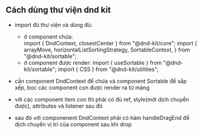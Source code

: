 ## Cách dùng thư viện dnd kit

- import đủ thư viện và dùng đủ:
  - ở component chứa:  
     import { DndContext, closestCenter } from "@dnd-kit/core";
    import {
    arrayMove,
    horizontalListSortingStrategy,
    SortableContext,
    } from "@dnd-kit/sortable";
  - ở component được render:
    import { useSortable } from "@dnd-kit/sortable";
    import { CSS } from "@dnd-kit/utilities";
- cần component DndContext để chứa và component Sortable để sắp xếp, bọc các component con được render ra từ mảng

- với các component item con thì phải có đủ ref, style(mới dịch chuyển được), attributes và listener sau đó

- sau đó với componenent DndContext phải có hàm handleDragEnd để dịch chuyển vị trí của component sau khi drop

